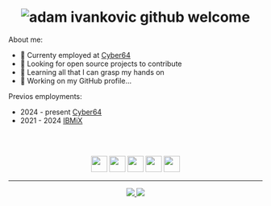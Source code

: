 <h1 align="center"><img src="https://github.com/user-attachments/assets/8bcf89e1-ab2e-4ffc-a3c6-77b47af1f7e5" alt="adam ivankovic github welcome"/></h1>

About me:

- 👔 Currenty employed at [Cyber64](https://cyber64.com/)
- 🔭 Looking for open source projects to contribute
- 🌱 Learning all that I can grasp my hands on
- 🚧 Working on my GitHub profile...

Previos employments:

- 2024 - present [Cyber64](https://cyber64.com/)
- 2021 - 2024 [IBMiX](https://ibmix.de/en/)

</br></br>

<p align=center>
<img src="https://cdn.jsdelivr.net/gh/devicons/devicon@latest/icons/javascript/javascript-plain.svg" width="32" height="32"/>
<img src="https://cdn.jsdelivr.net/gh/devicons/devicon@latest/icons/typescript/typescript-plain.svg" width="32" height="32"/>
<img src="https://cdn.jsdelivr.net/gh/devicons/devicon@latest/icons/sass/sass-original.svg" width="32" height="32"/>
<img src="https://cdn.jsdelivr.net/gh/devicons/devicon@latest/icons/nextjs/nextjs-plain.svg" width="32" height="32"/>
<img src="https://cdn.jsdelivr.net/gh/devicons/devicon@latest/icons/nuxtjs/nuxtjs-original.svg" width="32" height="32"/>
</p>

---

<p align="center">
    <a href="https://www.linkedin.com/in/adam-ivankovic/">
        <img src="https://img.shields.io/badge/linkedin-0077B5?style=for-the-badge&logo=linkedin&logoColor=white" />
    </a>
    <a href="https://x.com/ivankovic_adam">
        <img src="https://img.shields.io/badge/X-000000?style=for-the-badge&logo=x&logoColor=white"/>
    </a>
</p>
